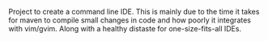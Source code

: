 Project to create a command line IDE.  This is mainly due to the time it takes for maven to compile
small changes in code and how poorly it integrates with vim/gvim.  Along with a healthy distaste for 
one-size-fits-all IDEs.
